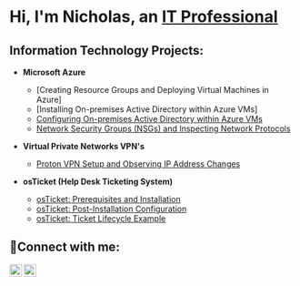 <h1>Hi, I'm Nicholas, an <a href="https://www.linkedin.com/in/nicholas-toon-2a5176163?lipi=urn%3Ali%3Apage%3Ad_flagship3_profile_view_base_contact_details%3BfONnLHh0SaODp4bj3tbLJg%3D%3D">IT Professional </a/h1>

<h2> Information Technology Projects:</h2>

- <b>Microsoft Azure</b>
   - [Creating Resource Groups and Deploying Virtual Machines in Azure]
   - [Installing On-premises Active Directory within Azure VMs]
   - [Configuring On-premises Active Directory within Azure VMs](https://github.com/NicholasToon/Configuring-On-premises-Active-Directory-within-Azure-VMs)
   - [Network Security Groups (NSGs) and Inspecting Network Protocols](https://github.com/NicholasToon/azure-network-protocols)
 

- <b>Virtual Private Networks VPN's</b>   
   - [Proton VPN Setup and Observing IP Address Changes](https://github.com/NicholasToon/Proton-VPN-Setup-and-Observing-IP-Address-Changes)
   
- <b>osTicket (Help Desk Ticketing System)</b>
  - [osTicket: Prerequisites and Installation](https://github.com/NicholasToon/osticket-prereqs)
  - [osTicket: Post-Installation Configuration](https://github.com/NicholasToon/osTicket-Post-Installation-Configuration)
  - [osTicket: Ticket Lifecycle Example](https://github.com/NicholasToon/osTicket-Ticket-Lifetime-Example)

<h2>🤳Connect with me:</h2>

[<img align="left" alt="Josh | Twitter" width="22px" src="https://cdn.jsdelivr.net/npm/simple-icons@v3/icons/twitter.svg" />][twitter]
[<img align="left" alt="Josh | LinkedIn" width="22px" src="https://cdn.jsdelivr.net/npm/simple-icons@v3/icons/linkedin.svg" />][linkedin]

[twitter]:https://twitter.com/Nicholas_Toon
[linkedin]: https://www.linkedin.com/in/nicholas-toon-2a5176163?lipi=urn%3Ali%3Apage%3Ad_flagship3_profile_view_base_contact_details%3BfONnLHh0SaODp4bj3tbLJg%3D%3D
